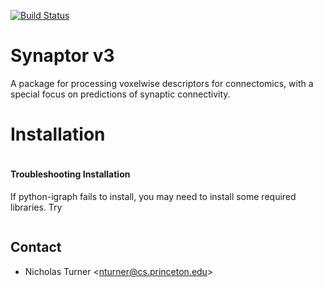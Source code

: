 [![Build Status](https://travis-ci.com/nicholasturner1/Synaptor.svg?branch=master)](https://travis-ci.com/nicholasturner1/Synaptor)

# Synaptor v3
A package for processing voxelwise descriptors for connectomics, with a special focus on predictions of synaptic connectivity.

# Installation
```pip install synaptor
```

#### Troubleshooting Installation

If python-igraph fails to install, you may need to install some required libraries. Try
``` apt install libigraph0-dev libxml2-dev zlib1g-dev
```

Contact
-------
* Nicholas Turner \<nturner@cs.princeton.edu\>
